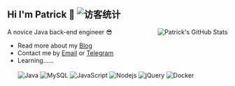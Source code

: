 ## Hi I'm Patrick 👋  <img src="https://visitor-badge.glitch.me/badge?page_id=patrick12138" alt="访客统计" />

<img style="max-width: 450px" align="right" src="https://github-readme-stats.vercel.app/api?username=patrick12138&show_icons=true&theme=tokyonight&include_all_commits=true&hide=contribs,issues" alt="Patrick's GitHub Stats"/>

A novice Java back-end engineer 😎

- Read more about my [Blog](https://patrick12138.notion.site/patrick12138/Patrick-s-Blogs-4028349bc14c4c5ea98e05db2dd85980)
- Contact me by [Email](mailto:xuanweihao@foxmail.com) or [Telegram](https://t.me/Patrick12138)
- Learning……  
&emsp;  
 ![Java](https://img.shields.io/badge/-java-yellow?style=flat-square&logo=java) ![MySQL](https://img.shields.io/badge/mysql-%2300f.svg?style=flat-square&logo=mysql&logoColor=white) ![JavaScript](https://img.shields.io/badge/-JavaScript-oringe?style=flat-square&logo=javascript) ![Nodejs](https://img.shields.io/badge/-Nodejs-c0ebd?style=flat-square&logo=Node.js) ![jQuery](https://img.shields.io/badge/jquery-%230769AD.svg?style=style=flat-square&logo=jquery&logoColor=white) ![Docker](https://img.shields.io/badge/-Docker-FCC624?style=flat-square&logo=docker) 

